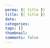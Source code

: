 ```yaml
---
perma: {{ title }}
title: {{ title }}
date: 
categories: 
tags: []
thumbnail: 
comments: false
---
```

